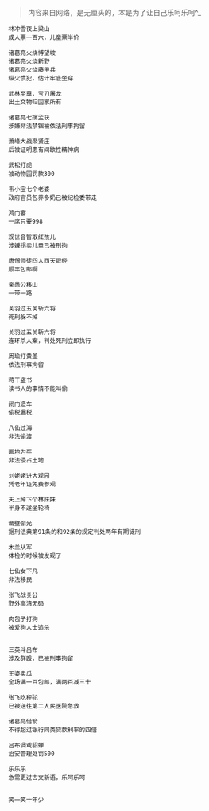 
> 内容来自网络，是无厘头的，本是为了让自己乐呵乐呵^_


    林冲雪夜上梁山
    成人票一百六，儿童票半价

    诸葛亮火烧博望坡 
    诸葛亮火烧新野 
    诸葛亮火烧藤甲兵
    纵火惯犯，估计牢底坐穿

    武林至尊，宝刀屠龙
    出土文物归国家所有
    
    诸葛亮七擒孟获
    涉嫌非法禁锢被依法刑事拘留
    
    萧峰大战聚贤庄
    后被证明患有间歇性精神病
    
    武松打虎
    被动物园罚款300
    
    韦小宝七个老婆
    政府官员包养多奶已被纪检委带走
    
    鸿门宴
    一席只要998
    
    观世音智取红孩儿
    涉嫌拐卖儿童已被刑拘
    
    唐僧师徒四人西天取经
    顺丰包邮啊
    
    亲愚公移山
    一带一路
    
    关羽过五关斩六将
    死刑躲不掉
    
    关羽过五关斩六将
    连环杀人案，判处死刑立即执行
    
    周瑜打黄盖
    依法刑事拘留
    
    蒋干盗书
    读书人的事情不能叫偷    
    
    闭门造车
    偷税漏税 
    
    八仙过海
    非法偷渡
    
    画地为牢
    非法侵占土地
    
    刘姥姥进大观园
    凭老年证免费参观
    
    天上掉下个林妹妹
    半身不遂坐轮椅
    
    凿壁偷光
    据刑法典第91条的和92条的规定判处两年有期徒刑
    
    木兰从军
    体检的时候被发现了
    
    七仙女下凡
    非法移民
    
    张飞战关公
    野外高清无码
    
    肉包子打狗
    被爱狗人士追杀


    三英斗吕布
    涉及群殴，已被刑事拘留
    
    王婆卖瓜
    全场满一百包邮，满两百减三十
    
    张飞吃秤砣
    已被送往第二人民医院急救
    
    诸葛亮借箭
    不得超过银行同类贷款利率的四倍
    
    吕布调戏貂蝉
    治安管理处罚500

    乐乐乐
    急需更过古文新语，乐呵乐呵


    笑一笑十年少



